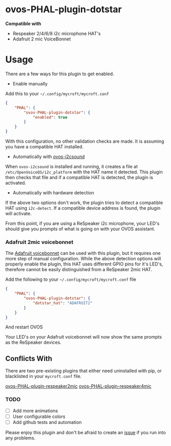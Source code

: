 # ovos-PHAL-plugin-dotstar

**Compatible with**
* Respeaker 2/4/6/8 i2c microphone HAT's
* Adafruit 2 mic VoiceBonnet

# Usage

There are a few ways for this plugin to get enabled.

* Enable manually

Add this to your `~/.config/mycroft/mycroft.conf`

```json
{
    "PHAL": {
        "ovos-PHAL-plugin-dotstar": {
            "enabled": true
        }
    }
}
```
With this configuration, no other validation checks are made.  It is assuming you have a compatible HAT installed.

* Automatically with [ovos-i2csound](https://github.com/OpenVoiceOS/ovos-i2csound)

When `ovos-i2csound` is installed and running, it creates a file at `/etc/OpenVoiceOS/i2c_platform` with the HAT name it detected.  This plugin then checks that file and if a compatible HAT is detected, the plugin is activated.

* Automatically with hardware detection

If the above two options don't work, the plugin tries to detect a compatible HAT using `i2c-detect`.  If a compatible device address is found, the plugin will activate.

From this point, if you are using a ReSpeaker i2c microphone, your LED's should give you prompts of what is going on with your OVOS assistant.

### Adafruit 2mic voicebonnet

The [Adafruit voicebonnet](https://learn.adafruit.com/adafruit-voice-bonnet/overview) can be used with this plugin, but it requires one more step of manual configuration.  While the above detection options will properly enable the plugin, this HAT uses different GPIO pins for it's LED's, therefore cannot be easily distinguished from a ReSpeaker 2mic HAT.

Add the following to your `~/.config/mycroft/mycroft.conf` file

```json
{
    "PHAL": {
        "ovos-PHAL-plugin-dotstar": {
            "dotstar_hat": "ADAFRUIT2"
        }
    }
}
```

And restart OVOS

Your LED's on your Adafruit voicebonnet will now show the same prompts as the ReSpeaker devices.

## Conflicts With

There are two pre-existing plugins that either need uninstalled with pip, or blacklisted in your `mycroft.conf` file.

[ovos-PHAL-plugin-respeaker2mic](https://github.com/OpenVoiceOS/ovos-PHAL-plugin-respeaker-2mic)
[ovos-PHAL-plugin-respeaker4mic](https://github.com/OpenVoiceOS/ovos-PHAL-plugin-respeaker-4mic)

### TODO

- [ ] Add more animations
- [ ] User configurable colors
- [ ] Add github tests and automation

Please enjoy this plugin and don't be afraid to create an [issue](#) if you run into any problems.
